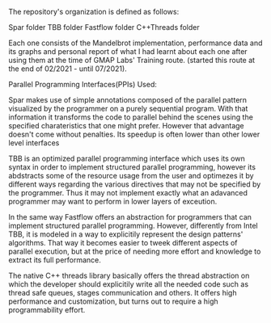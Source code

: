 The repository's organization is defined as follows:

Spar folder
TBB folder
Fastflow folder
C++Threads folder

Each one consists of the Mandelbrot implementation, performance data and its graphs and personal report of what I had learnt about each one after using them at the time of GMAP Labs' Training route. (started this route at the end of 02/2021 - until 07/2021).

Parallel Programming Interfaces(PPIs) Used:

Spar makes use of simple annotations composed of the parallel pattern visualized by the programmer on a purely sequential program. With that information it transforms the code to parallel behind the scenes using the specified charateristics that one might prefer. However that advantage doesn't come without penalties. Its speedup is often lower than other lower level interfaces

TBB is an optimized parallel programming interface which uses its own syntax in order to implement structured parallel programming, however its abdstracts some of the resource usage from the user and optimezes it by different ways regarding the various directives that may not be specified by the programmer. Thus it may not implement exactly what an adavanced programmer may want to perform in lower layers of exceution.

In the same way Fastflow offers an abstraction for programmers that can implement structured parallel programming. However, differently from Intel TBB, it is modeled in a way to explicitily represent the design patterns' algorithms. That way it becomes easier to tweek different aspects of parallel execution, but at the price of needing more effort and knowledge to extract its full performance.

The native C++ threads library basically offers the thread abstraction on which the developer should explicitily write all the needed code such as thread safe queues, stages communication and others. It offers high performance and customization, but turns out to require a high programmability effort.

